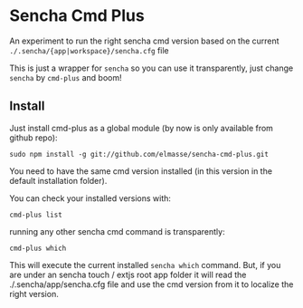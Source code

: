 # Sencha Cmd Plus

An experiment to run the right sencha cmd version based on the current `./.sencha/{app|workspace}/sencha.cfg` file

This is just a wrapper for `sencha` so you can use it transparently, just change `sencha` by `cmd-plus` and boom!


## Install

Just install cmd-plus as a global module (by now is only available from github repo):

```
sudo npm install -g git://github.com/elmasse/sencha-cmd-plus.git
```

You need to have the same cmd version installed (in this version in the default installation folder).

You can check your installed versions with:

```
cmd-plus list
```

running any other sencha cmd command is transparently:

```
cmd-plus which
```

This will execute the current installed `sencha which` command. But, if you are under an sencha touch / extjs root app folder it will read the ./.sencha/app/sencha.cfg file and use the cmd version from it to localize the right version.

